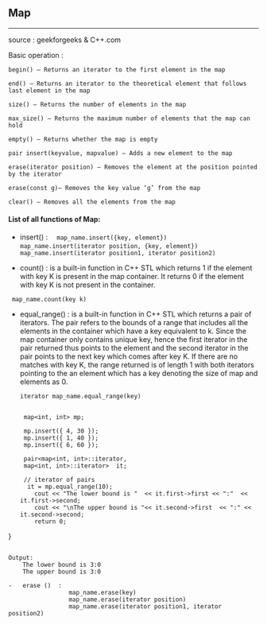 ##            Map 
-------------------------------------------------------------------------
source : geekforgeeks & C++.com

Basic operation : 

    begin() – Returns an iterator to the first element in the map
    
    end() – Returns an iterator to the theoretical element that follows last element in the map
    
    size() – Returns the number of elements in the map
    
    max_size() – Returns the maximum number of elements that the map can hold
    
    empty() – Returns whether the map is empty
    
    pair insert(keyvalue, mapvalue) – Adds a new element to the map
    
    erase(iterator position) – Removes the element at the position pointed by the iterator
    
    erase(const g)– Removes the key value ‘g’ from the map
    
    clear() – Removes all the elements from the map 
                  
                  
#### List of all functions of Map: 
 - insert() : 
                                       `  map_name.insert({key, element})`
                                       `  map_name.insert(iterator position, {key, element})`
                                       ` map_name.insert(iterator position1, iterator position2)`
                                        
-   count() : is a built-in function in C++ STL which returns 1 if the element with key K is present in the map container. 
                                              It returns 0 if the element with key K is not present in the container.
                                                       
`  map_name.count(key k) `
 - equal_range() : is a built-in function in C++ STL which returns a pair of iterators. The pair refers to the bounds of a range that includes all the elements in the container which have a key equivalent to k. Since the map container only contains unique key, hence the first iterator in the pair returned thus points to the element and the second iterator in the pair points to the next key which comes after key K. If there are no matches with key K, the  range returned is of length 1 with both iterators pointing to the an element which has a key denoting the size  of map and elements as 0.
                                                 
    `iterator map_name.equal_range(key)`
   ```
   
    map<int, int> mp; 

    mp.insert({ 4, 30 }); 
    mp.insert({ 1, 40 }); 
    mp.insert({ 6, 60 }); 

    pair<map<int, int>::iterator, 
    map<int, int>::iterator>  it; 

    // iterator of pairs 
     it = mp.equal_range(10); 
       cout << "The lower bound is "  << it.first->first << ":"  << it.first->second; 
       cout << "\nThe upper bound is "<< it.second->first  << ":" << it.second->second; 
       return 0; 
  } 
 ```
 ```
    Output:
        The lower bound is 3:0
        The upper bound is 3:0
 ```  
-   erase ()  : 
                  map_name.erase(key)
                  map_name.erase(iterator position)
                  map_name.erase(iterator position1, iterator position2)
                                                      
                                                      
                                            
                                                      
                                                      
                                                      
